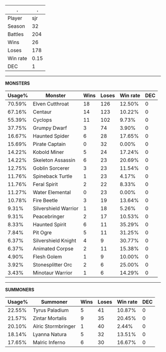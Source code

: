 .|.
|-|-
Player|sjr
Season|32
Battles|204
Wins|26
Loses|178
Win rate|0.15
DEC|1

---
**MONSTERS**

Usage%|Monster|Wins|Loses|Win rate|DEC|
-|-|-|-|-|-|
70.59%|Elven Cutthroat|18|126|12.50%|0|
67.16%|Centaur|14|123|10.22%|0|
55.39%|Cyclops|11|102|9.73%|0|
37.75%|Grumpy Dwarf|3|74|3.90%|0|
16.67%|Haunted Spider|6|28|17.65%|0|
15.69%|Pirate Captain|0|32|0.00%|0|
14.22%|Kobold Miner|5|24|17.24%|0|
14.22%|Skeleton Assassin|6|23|20.69%|0|
12.75%|Goblin Sorcerer|3|23|11.54%|0|
11.76%|Spineback Turtle|1|23|4.17%|0|
11.76%|Feral Spirit|2|22|8.33%|0|
11.27%|Water Elemental|0|23|0.00%|0|
10.78%|Fire Beetle|3|19|13.64%|0|
9.31%|Silvershield Warrior|1|18|5.26%|0|
9.31%|Peacebringer|2|17|10.53%|0|
8.33%|Haunted Spirit|6|11|35.29%|0|
7.84%|Pit Ogre|5|11|31.25%|0|
6.37%|Silvershield Knight|4|9|30.77%|0|
6.37%|Animated Corpse|2|11|15.38%|0|
4.90%|Flesh Golem|1|9|10.00%|0|
3.92%|Stonesplitter Orc|2|6|25.00%|0|
3.43%|Minotaur Warrior|1|6|14.29%|0|

---
**SUMMONERS**

Usage%|Summoner|Wins|Loses|Win rate|DEC|
-|-|-|-|-|-|
22.55%|Tyrus Paladium|5|41|10.87%|0|
21.57%|Zintar Mortalis|9|35|20.45%|0|
20.10%|Alric Stormbringer|1|40|2.44%|0|
18.14%|Lyanna Natura|5|32|13.51%|0|
17.65%|Malric Inferno|6|30|16.67%|0|
